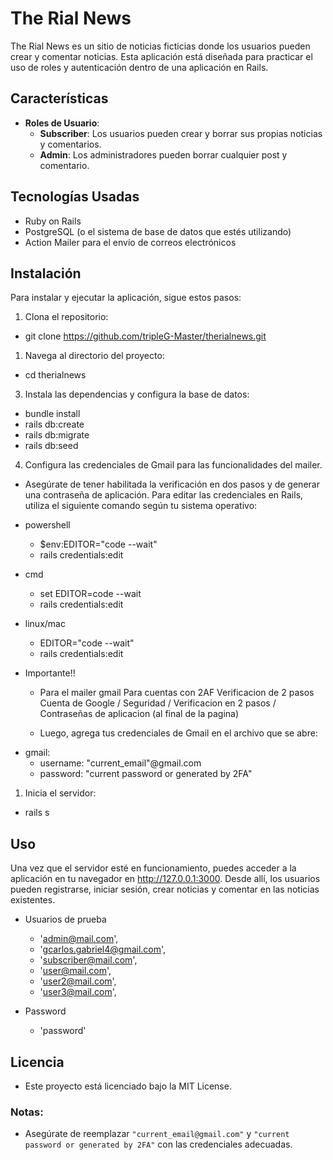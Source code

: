 # The Rial News

The Rial News es un sitio de noticias ficticias donde los usuarios pueden crear y comentar noticias. Esta aplicación está diseñada para practicar el uso de roles y autenticación dentro de una aplicación en Rails.

## Características

- **Roles de Usuario**:
  - **Subscriber**: Los usuarios pueden crear y borrar sus propias noticias y comentarios.
  - **Admin**: Los administradores pueden borrar cualquier post y comentario.

## Tecnologías Usadas

  - Ruby on Rails
  - PostgreSQL (o el sistema de base de datos que estés utilizando)
  - Action Mailer para el envío de correos electrónicos

## Instalación

Para instalar y ejecutar la aplicación, sigue estos pasos:

  1. Clona el repositorio:
  - git clone https://github.com/tripleG-Master/therialnews.git

1. Navega al directorio del proyecto:

  - cd therialnews

3. Instala las dependencias y configura la base de datos:

  - bundle install
  - rails db:create
  - rails db:migrate 
  - rails db:seed


4. Configura las credenciales de Gmail para las funcionalidades del mailer. 

- Asegúrate de tener habilitada la verificación en dos pasos y de generar una contraseña de aplicación. Para editar las credenciales en Rails, utiliza el siguiente comando según tu sistema operativo:


- powershell 
  - $env:EDITOR="code --wait"
  - rails credentials:edit

- cmd 
  - set EDITOR=code --wait 
  - rails credentials:edit

- linux/mac 
  - EDITOR="code --wait"
  - rails credentials:edit

* Importante!! 
  
  - Para el mailer gmail Para cuentas con 2AF Verificacion de 2 pasos Cuenta de Google / Seguridad / Verificacion en 2 pasos / Contraseñas de aplicacion (al final de la pagina)

  - Luego, agrega tus credenciales de Gmail en el archivo que se abre:

- gmail:
  - username: "current_email"@gmail.com
  - password: "current password or generated by 2FA"

1. Inicia el servidor:
  - rails s


## Uso
Una vez que el servidor esté en funcionamiento, puedes acceder a la aplicación en tu navegador en http://127.0.0.1:3000. Desde allí, los usuarios pueden registrarse, iniciar sesión, crear noticias y comentar en las noticias existentes.


- Usuarios de prueba
  - 'admin@mail.com',
  - 'gcarlos.gabriel4@gmail.com',
  - 'subscriber@mail.com',
  - 'user@mail.com',
  - 'user2@mail.com',
  - 'user3@mail.com',

- Password
  - 'password'


## Licencia
- Este proyecto está licenciado bajo la MIT License.

### Notas:
- Asegúrate de reemplazar `"current_email@gmail.com"` y `"current password or generated by 2FA"` con las credenciales adecuadas.
